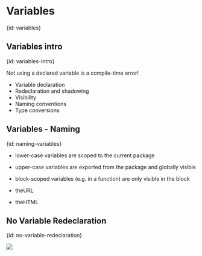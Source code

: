 # Variables
{id: variables}

## Variables intro
{id: variables-intro}

Not using a declared variable is a compile-time error!

* Variable declaration
* Redeclaration and shadowing
* Visibility
* Naming conventions
* Type conversions

## Variables - Naming
{id: naming-variables}

* lower-case variables are scoped to the current package
* upper-case variables are exported from the package and globally visible
* block-scoped variables (e.g. in a function) are only visible in the block

* theURL
* theHTML


## No Variable Redeclaration
{id: no-variable-redeclaration}

![](examples/variable-no-redeclaration/variable_no_redeclaration.go)

